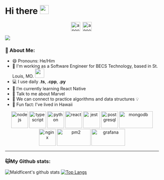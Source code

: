 # Hi there <img src="https://github.com/TheDudeThatCode/TheDudeThatCode/blob/master/Assets/Hi.gif" width="29px">

<p align="center">
<a href="https://twitter.com/maldficent" target="blank"><img align="center" src="https://cdn.jsdelivr.net/npm/simple-icons@3.0.1/icons/twitter.svg" alt="apoorv__tyagi" height="30" width="30" /></a>&nbsp;
<a href="https://linkedin.com/in/josemaldonadojr" target="blank"><img align="center" src="https://cdn.jsdelivr.net/npm/simple-icons@3.0.1/icons/linkedin.svg" alt="apoorvtyagi" height="30" width="30" /></a>&nbsp;
</p>

![](https://res.cloudinary.com/dmeun2en1/image/upload/v1610207408/Version_control_wlctko.gif)

### 🤵 About Me:
- 😄 Pronouns: He/Him
- 🏦 I'm working as a Software Engineer for BECS Technology, based in St. Louis, MO. 
      <img src="https://media.giphy.com/media/WUlplcMpOCEmTGBtBW/giphy.gif" width="30">
- 💻 I use daily **.ts**, **.cpp**, **.py**
- 🌱 I’m currently learning React Native
- 🦸 Talk to me about Marvel
- 👯 We can connect to practice algorithms and data structures 💡
- 🌊 Fun fact: I've lived in Hawaii

<p align="center">
      <img src="https://www.vectorlogo.zone/logos/nodejs/nodejs-icon.svg" alt="nodejs" width="55" height="55"/>
      <img src="https://www.vectorlogo.zone/logos/typescriptlang/typescriptlang-icon.svg" alt="typescript" width="55 height="55/> 
      <img src="https://www.vectorlogo.zone/logos/python/python-icon.svg" alt="python" width="55" height="55"/>
      <img src="https://www.vectorlogo.zone/logos/reactjs/reactjs-icon.svg" alt="react" width="55 height="55/> 
      <img src="https://www.vectorlogo.zone/logos/jestjsio/jestjsio-icon.svg" alt="jest" width="55" height="55"/>
      <img src="https://www.vectorlogo.zone/logos/postgresql/postgresql-icon.svg" alt="postgresql" width="55" height="55"/> 
      <img src="https://www.vectorlogo.zone/logos/mongodb/mongodb-ar21.svg" alt="mongodb" width="110" height="55">
      <img src="https://www.vectorlogo.zone/logos/nginx/nginx-icon.svg" alt="nginx" width="55" height="55"/>
      <img src="https://www.vectorlogo.zone/logos/pm2io/pm2io-ar21.svg" alt="pm2" width="110" height="55"/>
      <img src="https://www.vectorlogo.zone/logos/grafana/grafana-ar21.svg" alt="grafana" width="110" height="55"/> 
</p>

---
### 🐱My Github stats:
![Maldficent's github stats](https://github-readme-stats.vercel.app/api?username=maldficent&show_icons=true&title_color=ffc857&icon_color=8ac926&text_color=daf7dc&bg_color=151515&hide=["stars"])
[![Top Langs](https://github-readme-stats.vercel.app/api/top-langs/?username=maldficent&layout=compact&text_color=daf7dc&bg_color=151515)](https://github.com/maldficent/github-readme-stats)
